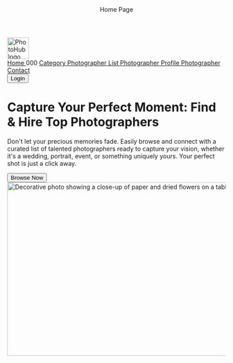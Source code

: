 
<html lang="en">
 <head>
  <meta charset="utf-8"/>
  <meta content="width=device-width, initial-scale=1" name="viewport"/>
  <title>
   PhotoHub Home Page
  </title>
  <script src="https://cdn.tailwindcss.com">
  </script>
  <link href="https://cdnjs.cloudflare.com/ajax/libs/font-awesome/5.15.3/css/all.min.css" rel="stylesheet"/>
  <link href="https://fonts.googleapis.com/css2?family=Inter&amp;display=swap" rel="stylesheet"/>
  <style>
   body {
      font-family: 'Inter', sans-serif;
    }
  </style>
 </head>
 <body class="bg-gray-100">
  <header class="bg-gray-900 text-gray-300 text-sm px-4 py-1">
   Home Page
  </header>
  <nav class="flex items-center justify-between px-8 py-6 bg-gray-100">
   <div class="flex items-center space-x-3">
    <img alt="PhotoHub logo with a camera shutter icon and text 'PhotoHub: Photography You Can Trust' in black and blue" class="w-12 h-12 object-contain" height="50" src="https://storage.googleapis.com/a1aa/image/7386c7ac-e785-4d29-cb68-ae0f8b8f8ca4.jpg" width="50"/>
    <div class="hidden sm:flex space-x-8 text-black font-normal text-base">
     <a class="hover:underline" href="#">
      Home
     </a>000
     <a class="hover:underline" href="#">
      Category
     </a>
     <a class="hover:underline" href="#">
      Photographer List
     </a>
     <a class="hover:underline" href="#">
      Photographer Profile
     </a>
     <a class="hover:underline" href="#">
      Photographer Contact
     </a>
    </div>
   </div>
   <button class="bg-gray-700 text-gray-300 px-4 py-2 rounded-md text-sm hover:bg-gray-800" type="button">
    Login
   </button>
  </nav>
  <main class="px-8 py-8 max-w-6xl">
   <h1 class="text-4xl font-extrabold leading-tight mb-4 text-black max-w-3xl">
    Capture Your Perfect Moment: Find &amp; Hire Top Photographers
   </h1>
   <p class="text-gray-700 text-lg max-w-3xl mb-8">
    Don't let your precious memories fade. Easily browse and connect with a curated list of talented photographers ready to capture your vision, whether it's a wedding, portrait, event, or something uniquely yours. Your perfect shot is just a click away.
   </p>
   <button class="bg-black text-white px-5 py-3 rounded-md text-base mb-10 hover:bg-gray-900" type="button">
    Browse Now
   </button>
   <img alt="Decorative photo showing a close-up of paper and dried flowers on a table, with warm lighting" class="w-full rounded-md object-cover" height="400" src="https://storage.googleapis.com/a1aa/image/f128eafe-1094-4dc0-5233-b3b813734ccb.jpg" width="1200"/>
  </main>
 </body>
</html>
